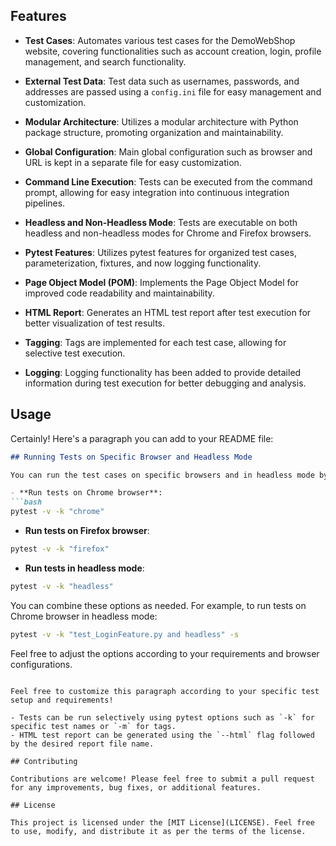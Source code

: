 ## Features

- **Test Cases**: Automates various test cases for the DemoWebShop website, covering functionalities such as account creation, login, profile management, and search functionality.
  
- **External Test Data**: Test data such as usernames, passwords, and addresses are passed using a `config.ini` file for easy management and customization.

- **Modular Architecture**: Utilizes a modular architecture with Python package structure, promoting organization and maintainability.

- **Global Configuration**: Main global configuration such as browser and URL is kept in a separate file for easy customization.

- **Command Line Execution**: Tests can be executed from the command prompt, allowing for easy integration into continuous integration pipelines.

- **Headless and Non-Headless Mode**: Tests are executable on both headless and non-headless modes for Chrome and Firefox browsers.

- **Pytest Features**: Utilizes pytest features for organized test cases, parameterization, fixtures, and now logging functionality.

- **Page Object Model (POM)**: Implements the Page Object Model for improved code readability and maintainability.

- **HTML Report**: Generates an HTML test report after test execution for better visualization of test results.

- **Tagging**: Tags are implemented for each test case, allowing for selective test execution.

- **Logging**: Logging functionality has been added to provide detailed information during test execution for better debugging and analysis.

## Usage

Certainly! Here's a paragraph you can add to your README file:

```markdown
## Running Tests on Specific Browser and Headless Mode

You can run the test cases on specific browsers and in headless mode by specifying options when running pytest. Use the following commands to execute the tests:

- **Run tests on Chrome browser**:
```bash
pytest -v -k "chrome"
```

- **Run tests on Firefox browser**:
```bash
pytest -v -k "firefox"
```

- **Run tests in headless mode**:
```bash
pytest -v -k "headless"
```

You can combine these options as needed. For example, to run tests on Chrome browser in headless mode:
```bash
pytest -v -k "test_LoginFeature.py and headless" -s
```

Feel free to adjust the options according to your requirements and browser configurations.
```

Feel free to customize this paragraph according to your specific test setup and requirements!

- Tests can be run selectively using pytest options such as `-k` for specific test names or `-m` for tags.
- HTML test report can be generated using the `--html` flag followed by the desired report file name.

## Contributing

Contributions are welcome! Please feel free to submit a pull request for any improvements, bug fixes, or additional features.

## License

This project is licensed under the [MIT License](LICENSE). Feel free to use, modify, and distribute it as per the terms of the license.
``` 
